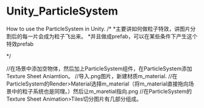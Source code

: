 # Unity_ParticleSystem
How to use the ParticleSystem in Unity.
/*
*主要讲如何做粒子特效，讲图片分割后的每一片会成为粒子飞出来。
*并且做成prefab，可以在某些条件下产生这个特效prefab

*/

//在场景中添加空物体，然后加上ParticleSystem组件，在ParticleSystem添加Texture Sheet Aniamtion。
//导入.png图片，新建材质m_material.
//在ParticleSystem的Render>Material选择m_material（将m_material直接拖向场景中的粒子系统也是同理。）然后让m_maretial指向.png
//在ParticleSystem的Texture Sheet Animation>Tiles切分图片有几部分组成。
